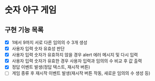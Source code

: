 # 숫자 야구 게임

## 구현 기능 목록

- [x] 1에서 9까지 서로 다른 임의의 수 3개 생성
- [x] 사용자 입력 숫자 유효성 판단
- [x] 사용자 입력 숫자가 유효하지 않을 경우 alert 에러 메시지 및 다시 입력
- [x] 사용자 입력 숫자가 유효한 경우 사용자 입력과 임의의 수 비교 후 값 출력
- [x] 정답 이벤트 발생(정답 텍스트, 재시작 버튼)
- [ ] 게임 종류 후 재시작 이벤트 발생(재시작 버튼 작동, 새로운 임의의 수 생성 등)
